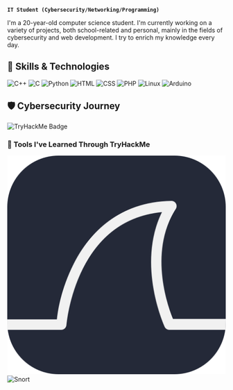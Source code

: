 **`IT Student (Cybersecurity/Networking/Programming)`**

I'm a 20-year-old computer science student. I'm currently working on a variety of projects, both school-related and personal, mainly in the fields of cybersecurity and web development. I try to enrich my knowledge every day.

## 🧱 Skills & Technologies
![C++](https://skillicons.dev/icons?i=cpp)
![C](https://skillicons.dev/icons?i=c)
![Python](https://skillicons.dev/icons?i=python)
![HTML](https://skillicons.dev/icons?i=html)
![CSS](https://skillicons.dev/icons?i=css)
![PHP](https://skillicons.dev/icons?i=php)
![Linux](https://skillicons.dev/icons?i=linux)
![Arduino](https://skillicons.dev/icons?i=arduino)

## 🛡️ Cybersecurity Journey
![TryHackMe Badge](https://tryhackme-badges.s3.amazonaws.com/cnd.png)

### 🧰 Tools I've Learned Through TryHackMe
![Wireshark](https://github.com/LelouchFR/skill-icons/blob/main/assets/wireshark-auto.svg)
![Snort](https://www.vectorlogo.zone/logos/snort/snort-icon.svg)
